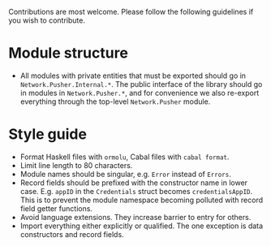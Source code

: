 Contributions are most welcome. Please follow the following guidelines if you
wish to contribute.

# Module structure

* All modules with private entities that must be exported should go in
`Network.Pusher.Internal.*`. The public interface of the library should go in
modules in `Network.Pusher.*`, and for convenience we also re-export everything
through the top-level `Network.Pusher` module.

# Style guide

* Format Haskell files with `ormolu`, Cabal files with `cabal format`.
* Limit line length to 80 characters.
* Module names should be singular, e.g. `Error` instead of `Errors`.
* Record fields should be prefixed with the constructor name in lower case.
  E.g. `appID` in the `Credentials` struct becomes `credentialsAppID`. This is
  to prevent the module namespace becoming polluted with record field getter
  functions.
* Avoid language extensions. They increase barrier to entry for others.
* Import everything either explicitly or qualified. The one exception is data
  constructors and record fields.
